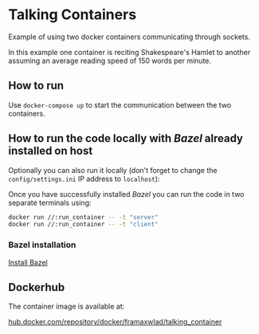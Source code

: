# **Talking Containers**

Example of using two docker containers communicating through sockets.

In this example one container is reciting Shakespeare's Hamlet to another assuming an average reading speed of 150 words per minute.

## **How to run**

Use `docker-compose up` to start the communication between the two containers.


## **How to run the code locally with *Bazel* already installed on host**

Optionally you can also run it locally (don't forget to change the `config/settings.ini` IP address to `localhost`):

Once you have successfully installed *Bazel* you can run the code in two separate terminals using:

```bash
docker run //:run_container -- -t "server"
docker run //:run_container -- -t "client"
```

### Bazel installation

[Install Bazel](https://docs.bazel.build/versions/master/install.html)


## **Dockerhub**

The container image is available at:

[hub.docker.com/repository/docker/framaxwlad/talking_container](https://hub.docker.com/repository/docker/framaxwlad/talking_container)
